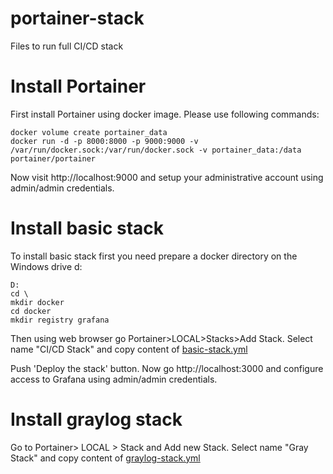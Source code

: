 # portainer-stack
Files to run full CI/CD stack

# Install Portainer

First install Portainer using docker image. Please use following commands:
```
docker volume create portainer_data
docker run -d -p 8000:8000 -p 9000:9000 -v /var/run/docker.sock:/var/run/docker.sock -v portainer_data:/data portainer/portainer
```

Now visit http://localhost:9000 and setup your administrative account using admin/admin credentials.

# Install basic stack

To install basic stack first you need prepare a docker directory on the Windows drive d:

```
D:
cd \
mkdir docker
cd docker
mkdir registry grafana
```
Then using web browser go Portainer>LOCAL>Stacks>Add Stack. Select name "CI/CD Stack" and copy content of [basic-stack.yml](basic-stack.yml)

Push 'Deploy the stack' button. Now go http://localhost:3000 and configure access to Grafana using admin/admin credentials.

# Install graylog stack

Go to Portainer> LOCAL > Stack and Add new Stack. Select name "Gray Stack" and copy content of [graylog-stack.yml](graylog-stack.yml)

